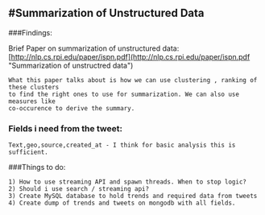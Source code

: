 #Summarization of Unstructured Data
------------------------------------------
###Findings:

Brief Paper on summarization of unstructured data:
[http://nlp.cs.rpi.edu/paper/ispn.pdf](http://nlp.cs.rpi.edu/paper/ispn.pdf "Summarization of unstructred data")
	
	What this paper talks about is how we can use clustering , ranking of these clusters
	to find the right ones to use for summarization. We can also use measures like
	co-occurence to derive the summary.

### Fields i need from the tweet:

	Text,geo,source,created_at - I think for basic analysis this is sufficient.

###Things to do:
	
	1) How to use streaming API and spawn threads. When to stop logic?
	2) Should i use search / streaming api?
	3) Create MySQL database to hold trends and required data from tweets
	4) Create dump of trends and tweets on mongodb with all fields.
	
	


	



